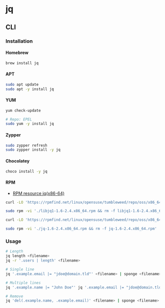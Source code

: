 # jq

## CLI

### Installation

#### Homebrew

```sh
brew install jq
```

#### APT

```sh
sudo apt update
sudo apt -y install jq
```

#### YUM

```sh
yum check-update

# Repo: EPEL
sudo yum -y install jq
```

#### Zypper

```sh
sudo zypper refresh
sudo zypper install -y jq
```

#### Chocolatey

```sh
choco install -y jq
```

#### RPM

- [RPM resource jq(x86-64)](<https://rpmfind.net/linux/rpm2html/search.php?query=jq(x86-64)>)

```sh
curl -LO 'https://rpmfind.net/linux/opensuse/tumbleweed/repo/oss/x86_64/libjq1-1.6-2.4.x86_64.rpm'

sudo rpm -vi './libjq1-1.6-2.4.x86_64.rpm && rm -f libjq1-1.6-2.4.x86_64.rpm'

curl -LO 'https://rpmfind.net/linux/opensuse/tumbleweed/repo/oss/x86_64/jq-1.6-2.4.x86_64.rpm'

sudo rpm -vi './jq-1.6-2.4.x86_64.rpm && rm -f jq-1.6-2.4.x86_64.rpm'
```

### Usage

```sh
# Length
jq length <filename>
jq -r '.users | length' <filename>

# Single line
jq '.example.email |= "jdoe@domain.tld"' <filename> | sponge <filename>

# Multiple lines
jq '.example.name |= "John Doe"' jq '.example.email |= "jdoe@domain.tld"' <filename> | sponge <filename>

# Remove
jq 'del(.example.name, .example.email)' <filename> | sponge <filename>
```

